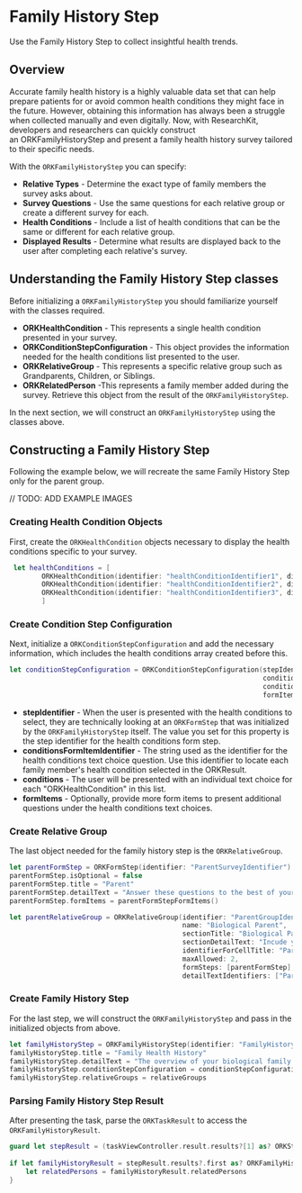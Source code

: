 # Family History Step

Use the Family History Step to collect insightful health trends.

## Overview

Accurate family health history is a highly valuable data set that can help prepare patients for or avoid common health conditions they might face in the future. However, obtaining this information has always been a struggle when collected manually and even digitally. Now, with ResearchKit, developers and researchers can quickly construct an ORKFamilyHistoryStep and present a family health history survey tailored to their specific needs. 

With the ``ORKFamilyHistoryStep`` you can specify:

- **Relative Types** - Determine the exact type of family members the survey asks about. 
- **Survey Questions** - Use the same questions for each relative group or create a different survey for each.
- **Health Conditions** - Include a list of health conditions that can be the same or different for each relative group.
- **Displayed Results** - Determine what results are displayed back to the user after completing each relative's survey.

## Understanding the Family History Step classes

Before initializing a ``ORKFamilyHistoryStep`` you should familiarize yourself with the classes required. 

- **ORKHealthCondition** - This represents a single health condition presented in your survey.
- **ORKConditionStepConfiguration** - This object provides the information needed for the health conditions list presented to the user. 
- **ORKRelativeGroup** - This represents a specific relative group such as Grandparents, Children, or Siblings.
- **ORKRelatedPerson** -This represents a family member added during the survey. Retrieve this object from the result of the ``ORKFamilyHistoryStep``.

In the next section, we will construct an ``ORKFamilyHistoryStep`` using the classes above.

## Constructing a Family History Step

Following the example below, we will recreate the same Family History Step only for the parent group.

// TODO: ADD EXAMPLE IMAGES

### Creating Health Condition Objects

First, create the ``ORKHealthCondition`` objects necessary to display the health conditions specific to your survey.

```swift
 let healthConditions = [
        ORKHealthCondition(identifier: "healthConditionIdentifier1", displayName: "Diabetes", value: "Diabetes" as NSString),
        ORKHealthCondition(identifier: "healthConditionIdentifier2", displayName: "Heart Attack", value: "Heart Attack" as NSString),
        ORKHealthCondition(identifier: "healthConditionIdentifier3", displayName: "Stroke", value: "Stroke" as NSString)
        ]
```

### Create Condition Step Configuration

Next, initialize a ``ORKConditionStepConfiguration`` and add the necessary information, which includes the health conditions array created before this.

```swift
let conditionStepConfiguration = ORKConditionStepConfiguration(stepIdentifier: "FamilyHistoryConditionStepIdentifier", 
                                                               conditionsFormItemIdentifier: "HealthConditionsFormItemIdentifier",
                                                               conditions: healthConditions,
                                                               formItems: [])
```

- **stepIdentifier** - When the user is presented with the health conditions to select, they are technically looking at an ``ORKFormStep`` that was initialized by the ``ORKFamilyHistoryStep`` itself. The value you set for this property is the step identifier for the health conditions form step.
- **conditionsFormItemIdentifier** - The string used as the identifier for the health conditions text choice question. Use this identifier to locate each family member's health condition selected in the ORKResult.
- **conditions** - The user will be presented with an individual text choice for each "ORKHealthCondition" in this list.
- **formItems** - Optionally, provide more form items to present additional questions under the health conditions text choices.

### Create Relative Group

The last object needed for the family history step is the ``ORKRelativeGroup``. 

```swift
let parentFormStep = ORKFormStep(identifier: "ParentSurveyIdentifier")
parentFormStep.isOptional = false
parentFormStep.title = "Parent"
parentFormStep.detailText = "Answer these questions to the best of your ability."
parentFormStep.formItems = parentFormStepFormItems()

let parentRelativeGroup = ORKRelativeGroup(identifier: "ParentGroupIdentifier",
                                           name: "Biological Parent",
                                           sectionTitle: "Biological Parents",
                                           sectionDetailText: "Incude your blood-related parents.",
                                           identifierForCellTitle: "ParentNameIdentifier",
                                           maxAllowed: 2,
                                           formSteps: [parentFormStep],
                                           detailTextIdentifiers: ["ParentSexAtBirthIdentifier", "ParentVitalStatusIdentifier", "ParentAgeFormItemIdentifier"])
```

### Create Family History Step

For the last step, we will construct the ``ORKFamilyHistoryStep`` and pass in the initialized objects from above.
        
```swift
let familyHistoryStep = ORKFamilyHistoryStep(identifier: "FamilyHistoryStepIdentifier)
familyHistoryStep.title = "Family Health History"
familyHistoryStep.detailText = "The overview of your biological family members can inform health risks and lifestyle."
familyHistoryStep.conditionStepConfiguration = conditionStepConfiguration
familyHistoryStep.relativeGroups = relativeGroups
```

### Parsing Family History Step Result

After presenting the task, parse the ``ORKTaskResult`` to access the ``ORKFamilyHistoryResult``.


```swift
guard let stepResult = (taskViewController.result.results?[1] as? ORKStepResult) else { return }
        
if let familyHistoryResult = stepResult.results?.first as? ORKFamilyHistoryResult {
	let relatedPersons = familyHistoryResult.relatedPersons
}
```